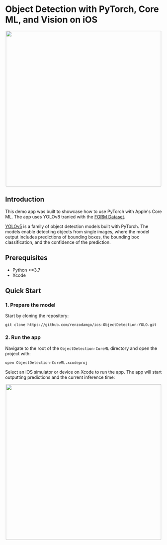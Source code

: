# Object Detection with PyTorch, Core ML, and Vision on iOS

<p align="center">
  <img src="https://raw.githubusercontent.com/renzodamgo/ios-ObjectDetection-YOLO/main/results.jpeg" align="center" height="500">
</p>

## Introduction
This demo app was built to showcase how to use PyTorch with Apple's Core ML. The app uses YOLOv8 tranied with the [FORM Dataset](https://zenodo.org/record/6695771).

[YOLOv5](https://github.com/ultralytics/yolov5) is a family of object detection models built with PyTorch. The models enable detecting objects from single images, where the model output includes predictions of bounding boxes, the bounding box classification, and the confidence of the prediction.


## Prerequisites

* Python >=3.7 
* Xcode

## Quick Start

### 1. Prepare the model

Start by cloning the repository:

```
git clone https://github.com/renzodamgo/ios-ObjectDetection-YOLO.git
```

### 2. Run the app

Navigate to the root of the `ObjectDetection-CoreML` directory and open the project with:

`open ObjectDetection-CoreML.xcodeproj`

Select an iOS simulator or device on Xcode to run the app. The app will start outputting predictions and the current inference time:

<p align="center">
  <img src="https://raw.githubusercontent.com/renzodamgo/ios-ObjectDetection-YOLO/main/results.jpeg" align="center" height="500">
</p>
